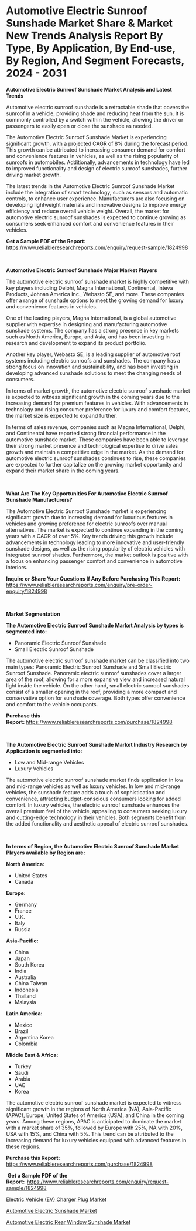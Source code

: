 <p><h1>Automotive Electric Sunroof Sunshade Market Share & Market New Trends Analysis Report By Type, By Application, By End-use, By Region, And Segment Forecasts, 2024 - 2031</h1></p><p><strong>Automotive Electric Sunroof Sunshade Market Analysis and Latest Trends</strong></p>
<p><p>Automotive electric sunroof sunshade is a retractable shade that covers the sunroof in a vehicle, providing shade and reducing heat from the sun. It is commonly controlled by a switch within the vehicle, allowing the driver or passengers to easily open or close the sunshade as needed. </p><p>The Automotive Electric Sunroof Sunshade Market is experiencing significant growth, with a projected CAGR of 8% during the forecast period. This growth can be attributed to increasing consumer demand for comfort and convenience features in vehicles, as well as the rising popularity of sunroofs in automobiles. Additionally, advancements in technology have led to improved functionality and design of electric sunroof sunshades, further driving market growth.</p><p>The latest trends in the Automotive Electric Sunroof Sunshade Market include the integration of smart technology, such as sensors and automatic controls, to enhance user experience. Manufacturers are also focusing on developing lightweight materials and innovative designs to improve energy efficiency and reduce overall vehicle weight. Overall, the market for automotive electric sunroof sunshades is expected to continue growing as consumers seek enhanced comfort and convenience features in their vehicles.</p></p>
<p><strong>Get a Sample PDF of the Report:&nbsp;</strong> <a href="https://www.reliableresearchreports.com/enquiry/request-sample/1824998">https://www.reliableresearchreports.com/enquiry/request-sample/1824998</a></p>
<p>&nbsp;</p>
<p><strong>Automotive Electric Sunroof Sunshade Major Market Players</strong></p>
<p><p>The automotive electric sunroof sunshade market is highly competitive with key players including Delphi, Magna International, Continental, Inteva Products, Johnan America Inc., Webasto SE, and more. These companies offer a range of sunshade options to meet the growing demand for luxury and convenience features in vehicles.</p><p>One of the leading players, Magna International, is a global automotive supplier with expertise in designing and manufacturing automotive sunshade systems. The company has a strong presence in key markets such as North America, Europe, and Asia, and has been investing in research and development to expand its product portfolio.</p><p>Another key player, Webasto SE, is a leading supplier of automotive roof systems including electric sunroofs and sunshades. The company has a strong focus on innovation and sustainability, and has been investing in developing advanced sunshade solutions to meet the changing needs of consumers.</p><p>In terms of market growth, the automotive electric sunroof sunshade market is expected to witness significant growth in the coming years due to the increasing demand for premium features in vehicles. With advancements in technology and rising consumer preference for luxury and comfort features, the market size is expected to expand further.</p><p>In terms of sales revenue, companies such as Magna International, Delphi, and Continental have reported strong financial performance in the automotive sunshade market. These companies have been able to leverage their strong market presence and technological expertise to drive sales growth and maintain a competitive edge in the market. As the demand for automotive electric sunroof sunshades continues to rise, these companies are expected to further capitalize on the growing market opportunity and expand their market share in the coming years.</p></p>
<p>&nbsp;</p>
<p><strong>What Are The Key Opportunities For Automotive Electric Sunroof Sunshade Manufacturers?</strong></p>
<p><p>The Automotive Electric Sunroof Sunshade market is experiencing significant growth due to increasing demand for luxurious features in vehicles and growing preference for electric sunroofs over manual alternatives. The market is expected to continue expanding in the coming years with a CAGR of over 5%. Key trends driving this growth include advancements in technology leading to more innovative and user-friendly sunshade designs, as well as the rising popularity of electric vehicles with integrated sunroof shades. Furthermore, the market outlook is positive with a focus on enhancing passenger comfort and convenience in automotive interiors.</p></p>
<p><strong>Inquire or Share Your Questions If Any Before Purchasing This Report:</strong> <a href="https://www.reliableresearchreports.com/enquiry/pre-order-enquiry/1824998">https://www.reliableresearchreports.com/enquiry/pre-order-enquiry/1824998</a></p>
<p>&nbsp;</p>
<p><strong>Market Segmentation</strong></p>
<p><strong>The Automotive Electric Sunroof Sunshade Market Analysis by types is segmented into:</strong></p>
<p><ul><li>Panoramic Electric Sunroof Sunshade</li><li>Small Electric Sunroof Sunshade</li></ul></p>
<p><p>The automotive electric sunroof sunshade market can be classified into two main types: Panoramic Electric Sunroof Sunshade and Small Electric Sunroof Sunshade. Panoramic electric sunroof sunshades cover a larger area of the roof, allowing for a more expansive view and increased natural light inside the vehicle. On the other hand, small electric sunroof sunshades consist of a smaller opening in the roof, providing a more compact and conservative option for sunshade coverage. Both types offer convenience and comfort to the vehicle occupants.</p></p>
<p><strong>Purchase this Report:&nbsp;</strong><a href="https://www.reliableresearchreports.com/purchase/1824998">https://www.reliableresearchreports.com/purchase/1824998</a></p>
<p>&nbsp;</p>
<p><strong>The Automotive Electric Sunroof Sunshade Market Industry Research by Application is segmented into:</strong></p>
<p><ul><li>Low and Mid-range Vehicles</li><li>Luxury Vehicles</li></ul></p>
<p><p>The automotive electric sunroof sunshade market finds application in low and mid-range vehicles as well as luxury vehicles. In low and mid-range vehicles, the sunshade feature adds a touch of sophistication and convenience, attracting budget-conscious consumers looking for added comfort. In luxury vehicles, the electric sunroof sunshade enhances the overall premium feel of the vehicle, appealing to consumers seeking luxury and cutting-edge technology in their vehicles. Both segments benefit from the added functionality and aesthetic appeal of electric sunroof sunshades.</p></p>
<p>&nbsp;</p>
<p><strong>In terms of Region, the Automotive Electric Sunroof Sunshade Market Players available by Region are:</strong></p>
<p>
    <p> <strong> North America: </strong>
        <ul>
            <li>United States</li>
            <li>Canada</li>
        </ul>
        </p> 
    <p> <strong> Europe: </strong>
        <ul>
            <li>Germany</li>
            <li>France</li>
            <li>U.K.</li>
            <li>Italy</li>
            <li>Russia</li>
        </ul>
        </p> 
    <p> <strong> Asia-Pacific: </strong>
        <ul>
            <li>China</li>
            <li>Japan</li>
            <li>South Korea</li>
            <li>India</li>
            <li>Australia</li>
            <li>China Taiwan</li>
            <li>Indonesia</li>
            <li>Thailand</li>
            <li>Malaysia</li>
        </ul>
        </p> 
    <p> <strong> Latin America: </strong>
        <ul>
            <li>Mexico</li>
            <li>Brazil</li>
            <li>Argentina Korea</li>
            <li>Colombia</li>
        </ul>
        </p> 
    <p> <strong> Middle East & Africa: </strong>
        <ul>
            <li>Turkey</li>
            <li>Saudi</li>
            <li>Arabia</li>
            <li>UAE</li>
            <li>Korea</li>
        </ul>
    </p>
    </p>
<p><p>The automotive electric sunroof sunshade market is expected to witness significant growth in the regions of North America (NA), Asia-Pacific (APAC), Europe, United States of America (USA), and China in the coming years. Among these regions, APAC is anticipated to dominate the market with a market share of 35%, followed by Europe with 25%, NA with 20%, USA with 15%, and China with 5%. This trend can be attributed to the increasing demand for luxury vehicles equipped with advanced features in these regions.</p></p>
<p><strong>Purchase this Report: </strong><a href="https://www.reliableresearchreports.com/purchase/1824998">https://www.reliableresearchreports.com/purchase/1824998</a></p>
<p>&nbsp;<strong>Get a Sample PDF of the Report:&nbsp;&nbsp;</strong><a href="https://www.reliableresearchreports.com/enquiry/request-sample/1824998">https://www.reliableresearchreports.com/enquiry/request-sample/1824998</a></p>
<p><strong></strong></p>
<p><p><a href="https://github.com/yemakinde/Market-Research-Report-List-1/blob/main/electric-vehicle-ev-charger-plug-market.md">Electric Vehicle (EV) Charger Plug Market</a></p><p><a href="https://github.com/jsmusil/Market-Research-Report-List-2/blob/main/automotive-electric-sunshade-market.md">Automotive Electric Sunshade Market</a></p><p><a href="https://github.com/bmorecock/Market-Research-Report-List-2/blob/main/automotive-electric-rear-window-sunshade-market.md">Automotive Electric Rear Window Sunshade Market</a></p></p>